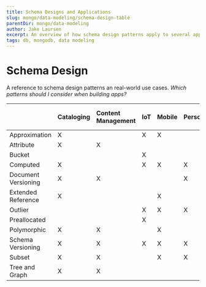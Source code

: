 ```yaml
---
title: Schema Designs and Applications
slug: mongo/data-modeling/schema-design-table
parentDir: mongo/data-modeling
author: Jake Laursen
excerpt: An overview of how schema design patterns apply to several application types
tags: db, mongodb, data modeling
---
```


# Schema Design

A reference to schema design patterns an real-world use cases.
_Which patterns should I consider when building apps?_

|                     | Cataloging | Content Management | IoT | Mobile | Personalization | Real-Time Analytics | Single View |
| :------------------ | :--------- | :----------------- | :-- | :----- | :-------------- | :------------------ | :---------- |
| Approximation       | X          |                    | X   | X      |                 | X                   |             |
| Attribute           | X          | X                  |     |        |                 |                     | X           |
| Bucket              |            |                    | X   |        |                 | X                   |             |
| Computed            | X          |                    | X   | X      | X               | X                   | X           |
| Document Versioning | X          | X                  |     |        | X               |                     | X           |
| Extended Reference  | X          |                    |     | X      |                 | X                   |             |
| Outlier             |            |                    | X   | X      | X               |                     |             |
| Preallocated        |            |                    | X   |        |                 | X                   |             |
| Polymorphic         | X          | X                  |     | X      |                 |                     | X           |
| Schema Versioning   | X          | X                  | X   | X      | X               | X                   | X           |
| Subset              | X          | X                  |     | X      | X               |                     |             |
| Tree and Graph      | X          | X                  |     |        |                 |                     |             |
